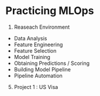 # Practicing MLOps

1. Reaseach Environment
- Data Analysis
- Feature Engineering
- Feature Selection
- Model Training
- Obtaining Predictions / Scoring 
- Building Model Pipeline
- Pipeline Automation

5. Project 1 : US Visa 